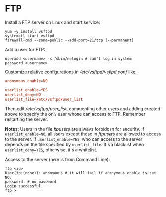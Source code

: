 # FTP

Install a FTP server on Linux and start service:

```shell
yum -y install vsftpd
systemctl start vsftpd
firewall-cmd --zone=public --add-port=21/tcp [--permanent]
```

Add a user for FTP:

```shell
useradd <username> -s /sbin/nologin # can't log in system
password <username>
```

Customize relative configurations in _/etc/vsftpd/vsftpd.conf_ like:

```conf
anonymous_enable=NO

userlist_enable=YES
userlist_deny=NO
userlist_file=/etc/vsftpd/user_list
```

Then edit _/etc/vsftpd/user_list_, commenting other users and adding <ftpuser> created above to specify the only user whose can access to FTP. Remember restarting the server.

**Notes**: Users in the file _ftpusers_ are always forbidden for security. If `userlist_enable=NO`, all users except those in _ftpusers_ are allowed to access to the server. If `userlist_enable=YES`, who can access to the server depends on the file specified by `userlist_file`. It's a blacklist when `userlist_deny=YES`, otherwise, it's a whitelist.

Access to the server (here is from Command Line):

```shell
ftp <ip>
User(ip:(none)): anonymous # it will fail if anonymous_enable is set NO.
password: # no password
Login successful.
ftp >
```

